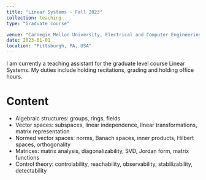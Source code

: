 ```yaml
---
title: "Linear Systems - Fall 2023"
collection: teaching
type: "Graduate course"

venue: "Carnegie Mellon University, Electrical and Computer Engineering Department"
date: 2023-01-01
location: "Pittsburgh, PA, USA"
---
```


I am currently a teaching assistant for the graduate level course Linear Systems. My duties include holding recitations, grading and holding office hours.

Content
======
  * Algebraic structures: groups, rings, fields
  * Vector spaces: subspaces, linear independence, linear transformations, matrix representation
  * Normed vector spaces: norms, Banach spaces, inner products, Hilbert spaces, orthogonality
  * Matrices: matrix analysis, diagonalizability, SVD, Jordan form, matrix functions
  * Control theory: controlability, reachability, observability, stabilizability, detectability  